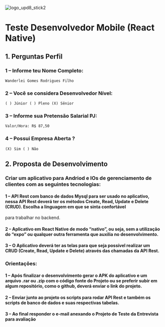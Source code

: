 ![logo_upd8_stick2](https://user-images.githubusercontent.com/10448568/200204784-e141029f-9505-4c4f-95e4-f1ebafcc567f.png)

# Teste Desenvolvedor Mobile (React Native)

## 1. Perguntas Perfil
### 1 – Informe teu Nome Completo:
    Wanderlei Gomes Rodrigues Filho
### 2 – Você se considera Desenvolvedor Nível:
    ( ) Júnior ( ) Pleno (X) Sênior
### 3 – Informe sua Pretensão Salarial PJ:
    Valor/Hora: R$ 87,50
### 4 – Possui Empresa Aberta ?
    (X) Sim ( ) Não

## 2. Proposta de Desenvolvimento
### Criar um aplicativo para Andriod e IOs de gerenciamento de clientes com as seguintes tecnologias:
#### 1 – API Rest com banco de dados Mysql para ser usado no aplicativo, nessa API Rest deverá ter os métodos Create, Read, Update e Delete (CRUD). Escolha a linguagem em que se sinta confortável
para trabalhar no backend.
#### 2 – Aplicativo em React Native de modo “nativo”, ou seja, sem a utilização do “expo” ou qualquer outra ferramenta que auxilia no desenvolvimento.
#### 3 – O Aplicativo deverá ter as telas para que seja possível realizar um CRUD (Create, Read, Update e Delete) através das chamadas da API Rest.
### Orientações:
#### 1 – Após finalizar o desenvolvimento gerar o APK do aplicativo e um arquivo .rar ou .zip com o código fonte do Projeto ou se preferir subir em algum repositório, como o github, deverá enviar o link do projeto.
#### 2 – Enviar junto ao projeto os scripts para rodar API Rest e também os scripts de banco de dados e suas respectivas tabelas.
#### 3 – Ao final responder o e-mail anexando o Projeto de Teste da Entrevista para avaliação
